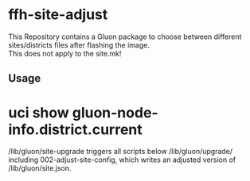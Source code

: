 ffh-site-adjust
======================

This Repository contains a Gluon package to choose between different sites/districts files after flashing the image. <br>
This does not apply to the site.mk!

Usage
-----

# uci show gluon-node-info.district.current

/lib/gluon/site-upgrade triggers all scripts below /lib/gluon/upgrade/ including 002-adjust-site-config, which writes an adjusted version of /lib/gluon/site.json.
